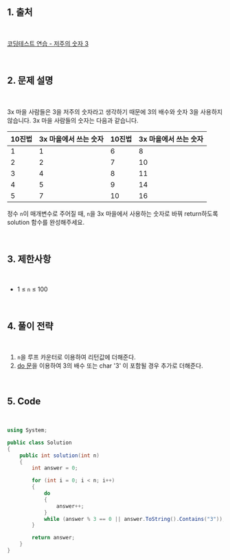 ## 1. 출처

<br>

[코딩테스트 연습 - 저주의 숫자 3](https://school.programmers.co.kr/learn/courses/30/lessons/120871)

<br>

## 2. 문제 설명

<br>

3x 마을 사람들은 3을 저주의 숫자라고 생각하기 때문에 3의 배수와 숫자 3을 사용하지 않습니다. 3x 마을 사람들의 숫자는 다음과 같습니다.

|10진법|3x 마을에서 쓰는 숫자|10진법|3x 마을에서 쓰는 숫자|
|-------|-------|-------|-------|
|1|1|6|8|
|2|2|7|10|
|3|4|8|11|
|4|5|9|14|
|5|7|10|16|

정수 `n`이 매개변수로 주어질 때, `n`을 3x 마을에서 사용하는 숫자로 바꿔 return하도록 solution 함수를 완성해주세요.

<br>

## 3. 제한사항

<br>

- 1 ≤ `n` ≤ 100

<br>

## 4. 풀이 전략

<br>

1. `n`을 루프 카운터로 이용하여 리턴값에 더해준다.
2. [do 문](https://peponi-paradise.tistory.com/entry/C-Language-while-do-statement)을 이용하여 3의 배수 또는 char '3' 이 포함될 경우 추가로 더해준다.
 
<br>

## 5. Code

<br>

```cs
using System;

public class Solution
{
    public int solution(int n)
    {
        int answer = 0;

        for (int i = 0; i < n; i++)
        {
            do
            {
                answer++;
            }
            while (answer % 3 == 0 || answer.ToString().Contains("3"));
        }

        return answer;
    }
}
```